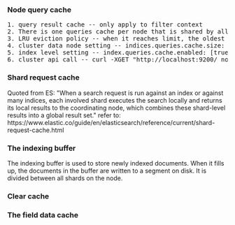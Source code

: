 ### Node query cache
<pre>
1. query result cache -- only apply to filter context
2. There is one queries cache per node that is shared by all shards
3. LRU eviction policy -- when it reaches limit, the oldest used data will be evicted for new data
4. cluster data node setting -- indices.queries.cache.size: 5%
5. index level setting -- index.queries.cache.enabled: [true|false]
6. cluster api call -- curl -XGET "http://localhost:9200/_nodes/stats/indices/query_cache?pretty" 
</pre>

### Shard request cache
<p>
Quoted from ES:
"When a search request is run against an index or against many indices, 
each involved shard executes the search locally and returns its local results to the coordinating node, 
which combines these shard-level results into a global result set."
refer to: https://www.elastic.co/guide/en/elasticsearch/reference/current/shard-request-cache.html
</p>

### The indexing buffer
<p>
The indexing buffer is used to store newly indexed documents. 
When it fills up, the documents in the buffer are written to a segment on disk. 
It is divided between all shards on the node.
</p>

### Clear cache


### The field data cache
